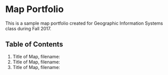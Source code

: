 # Map Portfolio
This is a sample map portfolio created for Geographic Information Systems class during Fall 2017. 

## Table of Contents

1. Title of Map, filename:
2. Title of Map, filename:
3. Title of Map, filename:

